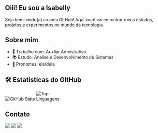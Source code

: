 ## Oiii! Eu sou a Isabelly

 Seja bem-vindo(a) ao meu GitHub! Aqui você vai encontrar meus estudos, projetos e experimentos no mundo da tecnologia.

##  Sobre mim

- 💼 Trabalho com: Auxliar Admistrativo
- 📚 Estudo: Análise e Desenvolvimento de Sistemas
- 🌈 Pronomes: ela/dela

<div align="">
  <h2>🛠 Estatísticas do GitHub</h2>

  <!-- Estatísticas do GitHub -->
  <img src="https://github-readme-stats.vercel.app/api?username=Isabellygit&show_icons=true&count_private=true&hide=prs&theme=transparent" alt="GitHub Stats">

<img src="https://camo.githubusercontent.com/899fb445f30e3d0d6159193c8ee9bd662031c2462d51c30abbe50b8369369a12/68747470733a2f2f6769746875622d726561646d652d73746174732e76657263656c2e6170702f6170692f746f702d6c616e67732f3f757365726e616d653d4c6574696369614c656d65487562266c61796f75743d636f6d70616374267468656d653d7472616e73706172656e74" alt="Top Linguagens" data-canonical-src="https://github-readme-stats.vercel.app/api/top-langs/?username=Isabellygit;layout=compact&amp;theme=transparent" style="max-width: 100;">
 

</div>



  ## Contato
 
<div> 
  <a href="https://instagram.com/Kxndity" target="_blank"><img src="https://img.shields.io/badge/-Instagram-%23E4405F?style=for-the-badge&logo=instagram&logoColor=white" target="_blank"></a>
  <a href="mailto:dev.isabelly@gmail.com"><img src="https://img.shields.io/badge/-Gmail-%23333?style=for-the-badge&logo=gmail&logoColor=white" target="_blank"></a>
  <a href="https://www.linkedin.com/in/isabelly-moreira-9019b5366" target="_blank"><img src="https://img.shields.io/badge/-LinkedIn-%230077B5?style=for-the-badge&logo=linkedin&logoColor=white" target="_blank"></a> 
</div>
